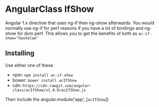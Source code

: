 # AngularClass IfShow
Angular 1.x directive that uses ng-if then ng-show afterwards. You would normally use ng-if for perf reasons if you have a lot of bindings and ng-show for dom perf. This allows you to get the benefits of both as `ac-if-show="hasValue"` 

## Installing
Use either one of these
* npm: `npm install ac-if-show`
* bower: `bower install acIfShow`
* cdn: `https://cdn.rawgit.com/angular-class/acIfShow/v1.0.0/acIfShow.js`
 

Then include the angular.module('app', [`acIfShow`])
